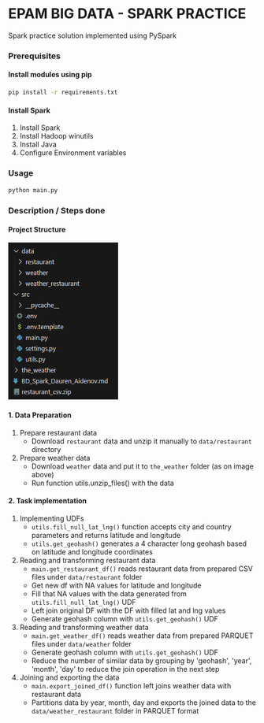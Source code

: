 # EPAM BIG DATA - SPARK PRACTICE

Spark practice solution implemented using PySpark  
[]()

### Prerequisites
#### Install modules using pip
```bash
pip install -r requirements.txt
```
#### Install Spark
1. Install Spark
2. Install Hadoop winutils
3. Install Java
4. Configure Environment variables

### Usage

```bash
python main.py
```

### Description / Steps done
#### Project Structure 
![project_structure](images/project_structure.png)
#### 1. Data Preparation
1. Prepare restaurant data
   - Download `restaurant` data and unzip it manually to `data/restaurant` directory
2. Prepare weather data
   - Download `weather` data and put it to `the_weather` folder (as on image above)
   - Run function utils.unzip_files() with the data
#### 2. Task implementation
1. Implementing UDFs
   - `utils.fill_null_lat_lng()` function accepts city and country parameters and returns 
   latitude and longitude
   - `utils.get_geohash()` generates a 4 character long geohash based on latitude and longitude coordinates
2. Reading and transforming restaurant data
   - `main.get_restaurant_df()` reads restaurant data from prepared CSV files under `data/restaurant` folder
   - Get new df with NA values for latitude and longitude
   - Fill that NA values with the data generated from `utils.fill_null_lat_lng()` UDF
   - Left join original DF with the DF with filled lat and lng values
   - Generate geohash column with `utils.get_geohash()` UDF
3. Reading and transforming weather data
   - `main.get_weather_df()` reads weather data from prepared PARQUET files under `data/weather` folder
   - Generate geohash column with `utils.get_geohash()` UDF
   - Reduce the number of similar data by grouping by 'geohash', 'year', 'month', 'day' 
   to reduce the join operation in the next step
4. Joining and exporting the data
   - `main.export_joined_df()` function left joins weather data with restaurant data
   - Partitions data by year, month, day and 
   exports the joined data to the `data/weather_restaurant` folder in PARQUET format